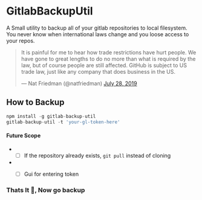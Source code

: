 # GitlabBackupUtil

A Small utility to backup all of your gitlab repositories to local filesystem.
You never know when international laws change and you loose access to your repos.

<blockquote class="twitter-tweet"><p lang="en" dir="ltr">It is painful for me to hear how trade restrictions have hurt people. We have gone to great lengths to do no more than what is required by the law, but of course people are still affected. GitHub is subject to US trade law, just like any company that does business in the US.</p>&mdash; Nat Friedman (@natfriedman) <a href="https://twitter.com/natfriedman/status/1155311121038864384?ref_src=twsrc%5Etfw">July 28, 2019</a></blockquote>

## How to Backup 

```javascript
npm install -g gitlab-backup-util
gitlab-backup-util -t 'your-gl-token-here'
```

#### Future Scope
* - [ ] If the repository already exists, `git pull` instead of cloning
* - [ ] Gui for entering token


### Thats It :rocket:, Now go backup
